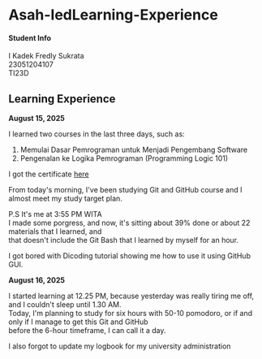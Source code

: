 # Asah-IedLearning-Experience

#### Student Info <br>
I Kadek Fredly Sukrata <br>
23051204107 <br>
TI23D <br>

Learning Experience
-- 

<strong> August 15, 2025 </strong> <br>

I learned two courses in the last three days, such as: <br>
1. Memulai Dasar Pemrograman untuk Menjadi Pengembang Software
2. Pengenalan ke Logika Pemrograman (Programming Logic 101)

I got the certificate [here](https://drive.google.com/drive/folders/1fDJstuHeY1UkcBFz509G_iq1lWVCXIeL?hl=ID)

From today's morning, I've been studying Git and GitHub course and I almost meet my study target plan. 

P.S
It's me at 3:55 PM WITA <br>
I made some porgress, and now, it's sitting about 39% done or about 22 materials that I learned, and <br> 
that doesn't include the Git Bash that I learned by myself for an hour.

I got bored with Dicoding tutorial showing me how to use it using GitHub GUI.

<strong> August 16, 2025 </strong> <br>

I started learning at 12.25 PM, because yesterday was really tiring me off, and I couldn't sleep until 1.30 AM. <br>
Today, I'm planning to study for six hours with 50-10 pomodoro, or if and only if I manage to get this Git and GitHub <br>
before the 6-hour timeframe, I can call it a day. <br>

I also forgot to update my logbook for my university administration <br>